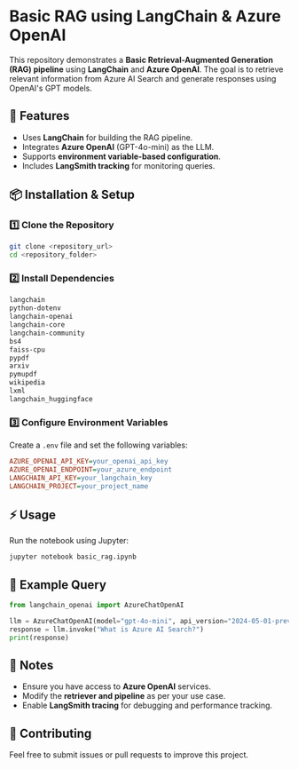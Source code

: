 # Basic RAG using LangChain & Azure OpenAI

This repository demonstrates a **Basic Retrieval-Augmented Generation (RAG) pipeline** using **LangChain** and **Azure OpenAI**. The goal is to retrieve relevant information from Azure AI Search and generate responses using OpenAI's GPT models.

## 🚀 Features
- Uses **LangChain** for building the RAG pipeline.
- Integrates **Azure OpenAI** (GPT-4o-mini) as the LLM.
- Supports **environment variable-based configuration**.
- Includes **LangSmith tracking** for monitoring queries.

## 📦 Installation & Setup

### 1️⃣ Clone the Repository
```sh
git clone <repository_url>
cd <repository_folder>
```

### 2️⃣ Install Dependencies
```sh
langchain
python-dotenv
langchain-openai
langchain-core
langchain-community
bs4
faiss-cpu
pypdf
arxiv
pymupdf
wikipedia
lxml
langchain_huggingface
```

### 3️⃣ Configure Environment Variables
Create a `.env` file and set the following variables:
```ini
AZURE_OPENAI_API_KEY=your_openai_api_key
AZURE_OPENAI_ENDPOINT=your_azure_endpoint
LANGCHAIN_API_KEY=your_langchain_key
LANGCHAIN_PROJECT=your_project_name
```

## ⚡ Usage
Run the notebook using Jupyter:
```sh
jupyter notebook basic_rag.ipynb
```

## 📝 Example Query
```python
from langchain_openai import AzureChatOpenAI

llm = AzureChatOpenAI(model="gpt-4o-mini", api_version="2024-05-01-preview")
response = llm.invoke("What is Azure AI Search?")
print(response)
```

## 📌 Notes
- Ensure you have access to **Azure OpenAI** services.
- Modify the **retriever and pipeline** as per your use case.
- Enable **LangSmith tracing** for debugging and performance tracking.

## 🤝 Contributing
Feel free to submit issues or pull requests to improve this project.


